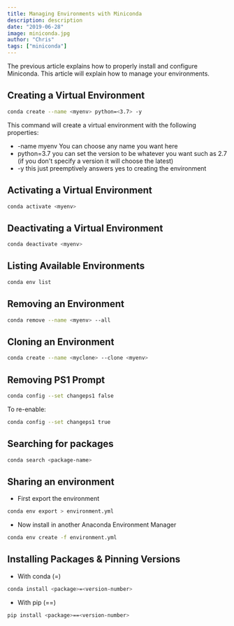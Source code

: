 ```yaml
---
title: Managing Environments with Miniconda
description: description
date: "2019-06-28"
image: miniconda.jpg
author: "Chris"
tags: ["miniconda"]
---
```


The previous article explains how to properly install and configure Miniconda. This article will explain how to manage your environments.

## Creating a Virtual Environment

```bash
conda create --name <myenv> python=<3.7> -y
```

This command will create a virtual environment with the following properties:

- -name myenv You can choose any name you want here
- python=3.7 you can set the version to be whatever you want such as 2.7 (if you don't specify a version it will choose the latest)
- -y this just preemptively answers yes to creating the environment

## Activating a Virtual Environment

```bash
conda activate <myenv>
```

## Deactivating a Virtual Environment

```bash
conda deactivate <myenv>
```

## Listing Available Environments

```bash
conda env list
```

## Removing an Environment

```bash
conda remove --name <myenv> --all
```

## Cloning an Environment

```bash
conda create --name <myclone> --clone <myenv>
```

## Removing PS1 Prompt

```bash
conda config --set changeps1 false
```

To re-enable:

```bash
conda config --set changeps1 true
```

## Searching for packages

```bash
conda search <package-name>
```

## Sharing an environment

- First export the environment

```bash
conda env export > environment.yml
```

- Now install in another Anaconda Environment Manager

```bash
conda env create -f environment.yml
```

## Installing Packages & Pinning Versions

- With conda (=)

```bash
conda install <package>=<version-number>
```

- With pip (==)

```bash
pip install <package>==<version-number>
```
